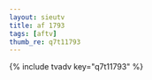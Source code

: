 ```yaml
--- 
layout: sieutv
title: af 1793
tags: [aftv]
thumb_re: q7t11793
---
```

{% include tvadv key="q7t11793" %} 
